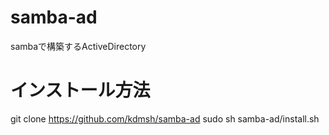 # samba-ad
 sambaで構築するActiveDirectory

# インストール方法
git clone https://github.com/kdmsh/samba-ad
sudo sh samba-ad/install.sh
